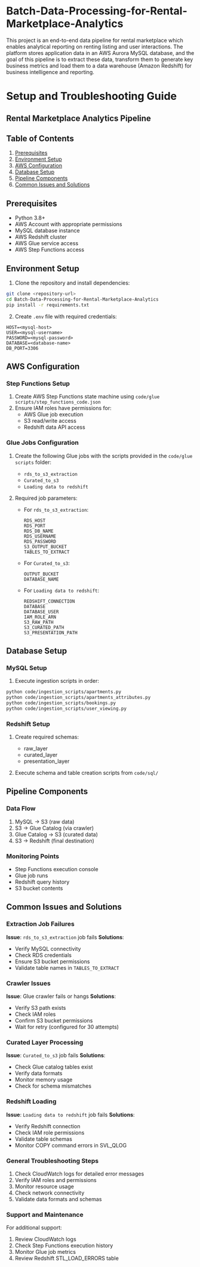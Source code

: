 # Batch-Data-Processing-for-Rental-Marketplace-Analytics

This project is an end-to-end data pipeline for rental marketplace which enables analytical reporting on renting listing and user interactions. The platform stores application data in an AWS Aurora MySQL database, and the goal of this pipeline is to extract these data, transform them to generate key business metrics and load them to a data warehouse (Amazon Redshift) for business intelligence and reporting.

# Setup and Troubleshooting Guide
## Rental Marketplace Analytics Pipeline

## Table of Contents
1. [Prerequisites](#prerequisites)
2. [Environment Setup](#environment-setup)
3. [AWS Configuration](#aws-configuration)
4. [Database Setup](#database-setup)
5. [Pipeline Components](#pipeline-components)
6. [Common Issues and Solutions](#common-issues-and-solutions)

## Prerequisites
- Python 3.8+
- AWS Account with appropriate permissions
- MySQL database instance
- AWS Redshift cluster
- AWS Glue service access
- AWS Step Functions access

## Environment Setup

1. Clone the repository and install dependencies:
```bash
git clone <repository-url>
cd Batch-Data-Processing-for-Rental-Marketplace-Analytics
pip install -r requirements.txt
```

2. Create `.env` file with required credentials:
```env
HOST=<mysql-host>
USER=<mysql-username>
PASSWORD=<mysql-password>
DATABASE=<database-name>
DB_PORT=3306
```

## AWS Configuration

### Step Functions Setup
1. Create AWS Step Functions state machine using `code/glue scripts/step_functions_code.json`
2. Ensure IAM roles have permissions for:
   - AWS Glue job execution
   - S3 read/write access
   - Redshift data API access

### Glue Jobs Configuration
1. Create the following Glue jobs with the scripts provided in the `code/glue scripts` folder:
   - `rds_to_s3_extraction`
   - `Curated_to_s3`
   - `Loading data to redshift`

2. Required job parameters:
   - For `rds_to_s3_extraction`:
     ```
     RDS_HOST
     RDS_PORT
     RDS_DB_NAME
     RDS_USERNAME
     RDS_PASSWORD
     S3_OUTPUT_BUCKET
     TABLES_TO_EXTRACT
     ```
   - For `Curated_to_s3`:
     ```
     OUTPUT_BUCKET
     DATABASE_NAME
     ```
   - For `Loading data to redshift`:
     ```
     REDSHIFT_CONNECTION
     DATABASE
     DATABASE_USER
     IAM_ROLE_ARN
     S3_RAW_PATH
     S3_CURATED_PATH
     S3_PRESENTATION_PATH
     ```

## Database Setup

### MySQL Setup
1. Execute ingestion scripts in order:
```bash
python code/ingestion_scripts/apartments.py
python code/ingestion_scripts/apartments_attributes.py
python code/ingestion_scripts/bookings.py
python code/ingestion_scripts/user_viewing.py
```

### Redshift Setup
1. Create required schemas:
   - raw_layer
   - curated_layer
   - presentation_layer

2. Execute schema and table creation scripts from `code/sql/`

## Pipeline Components

### Data Flow
1. MySQL → S3 (raw data)
2. S3 → Glue Catalog (via crawler)
3. Glue Catalog → S3 (curated data)
4. S3 → Redshift (final destination)

### Monitoring Points
- Step Functions execution console
- Glue job runs
- Redshift query history
- S3 bucket contents

## Common Issues and Solutions

### Extraction Job Failures
**Issue**: `rds_to_s3_extraction` job fails
**Solutions**:
- Verify MySQL connectivity
- Check RDS credentials
- Ensure S3 bucket permissions
- Validate table names in `TABLES_TO_EXTRACT`

### Crawler Issues
**Issue**: Glue crawler fails or hangs
**Solutions**:
- Verify S3 path exists
- Check IAM roles
- Confirm S3 bucket permissions
- Wait for retry (configured for 30 attempts)

### Curated Layer Processing
**Issue**: `Curated_to_s3` job fails
**Solutions**:
- Check Glue catalog tables exist
- Verify data formats
- Monitor memory usage
- Check for schema mismatches

### Redshift Loading
**Issue**: `Loading data to redshift` job fails
**Solutions**:
- Verify Redshift connection
- Check IAM role permissions
- Validate table schemas
- Monitor COPY command errors in SVL_QLOG

### General Troubleshooting Steps
1. Check CloudWatch logs for detailed error messages
2. Verify IAM roles and permissions
3. Monitor resource usage
4. Check network connectivity
5. Validate data formats and schemas

### Support and Maintenance
For additional support:
1. Review CloudWatch logs
2. Check Step Functions execution history
3. Monitor Glue job metrics
4. Review Redshift STL_LOAD_ERRORS table